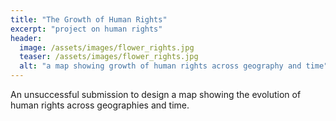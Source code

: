 ```yaml
---
title: "The Growth of Human Rights"
excerpt: "project on human rights"
header:
  image: /assets/images/flower_rights.jpg
  teaser: /assets/images/flower_rights.jpg
  alt: "a map showing growth of human rights across geography and time"
---
```

An unsuccessful submission to design a map showing the evolution of human rights across geographies and time. 
